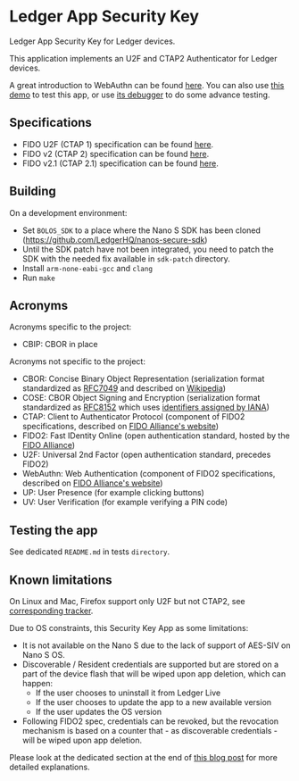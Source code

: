 # Ledger App Security Key

Ledger App Security Key for Ledger devices.

This application implements an U2F and CTAP2 Authenticator for Ledger devices.

A great introduction to WebAuthn can be found [here](https://webauthn.me/introduction).
You can also use [this demo](https://webauthn.me/) to test this app, or use [its debugger](https://webauthn.me/debugger) to do some advance testing.


## Specifications

* FIDO U2F (CTAP 1) specification can be found [here](https://fidoalliance.org/specs/fido-u2f-v1.2-ps-20170411/fido-u2f-raw-message-formats-v1.2-ps-20170411.html).
* FIDO v2 (CTAP 2) specification can be found [here](https://fidoalliance.org/specs/fido-v2.0-ps-20190130/fido-client-to-authenticator-protocol-v2.0-ps-20190130.html).
* FIDO v2.1 (CTAP 2.1) specification can be found [here](https://fidoalliance.org/specs/fido-v2.1-ps-20210615/fido-client-to-authenticator-protocol-v2.1-ps-20210615.html).


## Building

On a development environment:

* Set `BOLOS_SDK` to a place where the Nano S SDK has been cloned (<https://github.com/LedgerHQ/nanos-secure-sdk>)
* Until the SDK patch have not been integrated, you need to patch the SDK with the needed fix available in `sdk-patch` directory.
* Install `arm-none-eabi-gcc` and `clang`
* Run `make`


## Acronyms

Acronyms specific to the project:

* CBIP: CBOR in place

Acronyms not specific to the project:

* CBOR: Concise Binary Object Representation (serialization format standardized as [RFC7049](https://tools.ietf.org/html/rfc7049) and described on [Wikipedia](https://en.wikipedia.org/wiki/CBOR))
* COSE: CBOR Object Signing and Encryption (serialization format standardized as [RFC8152](https://tools.ietf.org/html/rfc8152) which uses [identifiers assigned by IANA](https://www.iana.org/assignments/cose/cose.xhtml))
* CTAP: Client to Authenticator Protocol (component of FIDO2 specifications, described on [FIDO Alliance's website](https://fidoalliance.org/specifications/download/))
* FIDO2: Fast IDentity Online (open authentication standard, hosted by the [FIDO Alliance](https://fidoalliance.org/fido2/))
* U2F: Universal 2nd Factor (open authentication standard, precedes FIDO2)
* WebAuthn: Web Authentication (component of FIDO2 specifications, described on [FIDO Alliance's website](https://fidoalliance.org/fido2/fido2-web-authentication-webauthn/))
* UP: User Presence (for example clicking buttons)
* UV: User Verification (for example verifying a PIN code)


## Testing the app

See dedicated `README.md` in tests `directory`.


## Known limitations

On Linux and Mac, Firefox support only U2F but not CTAP2, see [corresponding tracker](https://bugzilla.mozilla.org/show_bug.cgi?id=1530370).

Due to OS constraints, this Security Key App as some limitations:

* It is not available on the Nano S due to the lack of support of AES-SIV on Nano S OS.
* Discoverable / Resident credentials are supported but are stored on a part of the device flash that will be wiped upon app deletion, which can happen:
  - If the user chooses to uninstall it from Ledger Live
  - If the user chooses to update the app to a new available version
  - If the user updates the OS version
* Following FIDO2 spec, credentials can be revoked, but the revocation mechanism is based on a counter that - as discoverable credentials - will be wiped upon app deletion.

Please look at the dedicated section at the end of [this blog post](https://blog.ledger.com/security-key/) for more detailed explanations.

